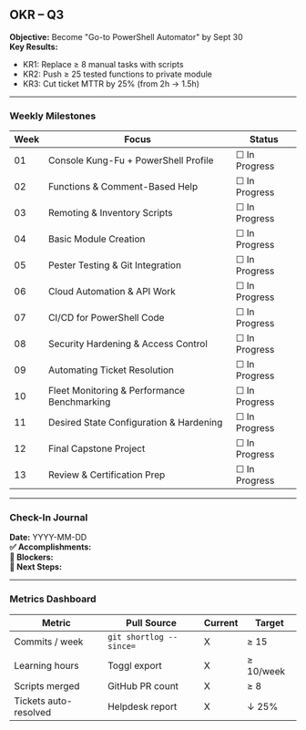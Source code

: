 ## OKR – Q3

**Objective:** Become "Go-to PowerShell Automator" by Sept 30  
**Key Results:**  
- KR1: Replace ≥ 8 manual tasks with scripts  
- KR2: Push ≥ 25 tested functions to private module  
- KR3: Cut ticket MTTR by 25% (from 2h → 1.5h)

---

### Weekly Milestones
| Week | Focus | Status |
|------|--------|--------|
| 01 | Console Kung-Fu + PowerShell Profile | ☐ In Progress |
| 02 | Functions & Comment-Based Help | ☐ In Progress |
| 03 | Remoting & Inventory Scripts | ☐ In Progress |
| 04 | Basic Module Creation | ☐ In Progress |
| 05 | Pester Testing & Git Integration | ☐ In Progress |
| 06 | Cloud Automation & API Work | ☐ In Progress |
| 07 | CI/CD for PowerShell Code | ☐ In Progress |
| 08 | Security Hardening & Access Control | ☐ In Progress |
| 09 | Automating Ticket Resolution | ☐ In Progress |
| 10 | Fleet Monitoring & Performance Benchmarking | ☐ In Progress |
| 11 | Desired State Configuration & Hardening | ☐ In Progress |
| 12 | Final Capstone Project | ☐ In Progress |
| 13 | Review & Certification Prep | ☐ In Progress |

---

### Check-In Journal
**Date:** YYYY-MM-DD  
**✅ Accomplishments:**  
**🛑 Blockers:**  
**🔄 Next Steps:**  

---

### Metrics Dashboard
| Metric | Pull Source | Current | Target |
|--------|------------|---------|--------|
| Commits / week | `git shortlog --since=` | X | ≥ 15 |
| Learning hours | Toggl export | X | ≥ 10/week |
| Scripts merged | GitHub PR count | X | ≥ 8 |
| Tickets auto-resolved | Helpdesk report | X | ↓ 25% |
